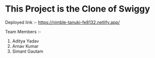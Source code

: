 # This Project is the Clone of Swiggy

Deployed link :- https://nimble-tanuki-fe8132.netlify.app/

Team Members :-
1. Aditya Yadav
2. Arnav Kumar
3. Simant Gautam

